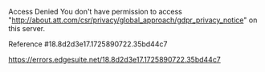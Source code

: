 Access Denied
You don't have permission to access "http://about.att.com/csr/privacy/global_approach/gdpr_privacy_notice" on this server.

Reference #18.8d2d3e17.1725890722.35bd44c7

https://errors.edgesuite.net/18.8d2d3e17.1725890722.35bd44c7